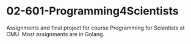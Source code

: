 # 02-601-Programming4Scientists
Assignments and final project for course Programming for Scientists at CMU. Most assignments are in Golang.
